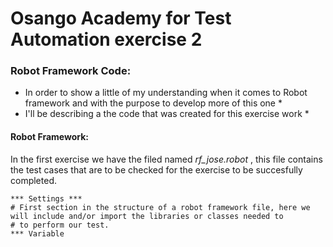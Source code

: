 # Osango Academy for Test Automation exercise 2 
### Robot Framework Code: 
* In order to show a little of my understanding when it comes to Robot framework and with the purpose to develop more of this one * 
* I'll be describing a the code that was created for this exercise work * 
#### Robot Framework:
In the first exercise we have the filed named _rf_jose.robot_ , this file contains the test cases that are to be checked for the 
exercise to be succesfully completed. 
```
*** Settings ***
# First section in the structure of a robot framework file, here we will include and/or import the libraries or classes needed to
# to perform our test.
*** Variable 
```
